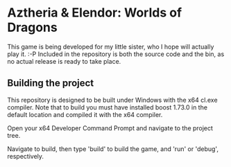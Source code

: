 # Aztheria & Elendor: Worlds of Dragons

This game is being developed for my little sister, who I hope will actually play it. :-P
Included in the repository is both the source code and the bin, as no actual release is ready to take place.

## Building the project

This repository is designed to be built under Windows with the x64 cl.exe compiler. Note that to build you must have installed boost 1.73.0 in the default location and compiled it with the x64 compiler.

Open your x64 Developer Command Prompt and navigate to the project tree.

Navigate to build, then type 'build' to build the game, and 'run' or 'debug', respectively.
